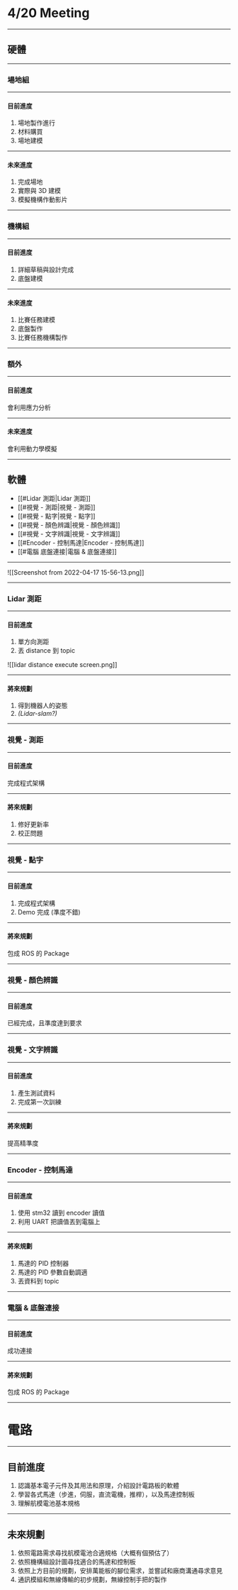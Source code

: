 # 4/20 Meeting

---

## 硬體

---

### 場地組

---

#### 目前進度

1. 場地製作進行
2. 材料購買
3. 場地建模

---

#### 未來進度

1. 完成場地
2. 實際與 3D 建模
3. 模擬機構作動影片

---

### 機構組

---

#### 目前進度

1. 詳細草稿與設計完成
2. 底盤建模

---

#### 未來進度

1. 比賽任務建模
2. 底盤製作
3. 比賽任務機構製作

---

### 額外

---

#### 目前進度

會利用應力分析

---

#### 未來進度

會利用動力學模擬

---

## 軟體

- [[#Lidar 測距|Lidar 測距]]
- [[#視覺 - 測距|視覺 - 測距]]
- [[#視覺 - 點字|視覺 - 點字]]
- [[#視覺 - 顏色辨識|視覺 - 顏色辨識]]
- [[#視覺 - 文字辨識|視覺 - 文字辨識]]
- [[#Encoder - 控制馬達|Encoder - 控制馬達]]
- [[#電腦 底盤連接|電腦 & 底盤連接]]

---

![[Screenshot from 2022-04-17 15-56-13.png]]

---

### Lidar 測距

---

#### 目前進度

1. 單方向測距
2. 丟 distance 到 topic


![[lidar distance execute screen.png]]

---

#### 將來規劃

1. 得到機器人的姿態
2. *(Lidar-slam?)*

---

### 視覺 - 測距

---

#### 目前進度

完成程式架構

---

#### 將來規劃

1. 修好更新率
2. 校正問題

---

### 視覺 - 點字

---

#### 目前進度

1. 完成程式架構
2. Demo 完成 (準度不錯)

---

#### 將來規劃

包成 ROS 的 Package

---

### 視覺 - 顏色辨識

---

#### 目前進度

已經完成，且準度達到要求

---

### 視覺 - 文字辨識

---

#### 目前進度

1. 產生測試資料
2. 完成第一次訓練

---

#### 將來規劃

提高精準度

---

### Encoder - 控制馬達

---

#### 目前進度

1. 使用 stm32 讀到 encoder 讀值
2. 利用 UART 把讀值丟到電腦上

---

#### 將來規劃

1. 馬達的 PID 控制器
2. 馬達的 PID 參數自動調適
3. 丟資料到 topic

---

### 電腦 & 底盤連接

---

#### 目前進度

成功連接

---

#### 將來規劃

包成 ROS 的 Package

---

# 電路

---

## 目前進度

1. 認識基本電子元件及其用法和原理，介紹設計電路板的軟體
2. 學習各式馬達（步進，伺服，直流電機，推桿），以及馬達控制板
3. 理解航模電池基本規格

---

## 未來規劃

1. 依照電路需求尋找航模電池合適規格（大概有個預估了）
2. 依照機構組設計圖尋找適合的馬達和控制板
3. 依照上方目前的規劃，安排萬能板的腳位需求，並嘗試和廠商溝通尋求意見
4. 通訊模組和無線傳輸的初步規劃，無線控制手把的製作